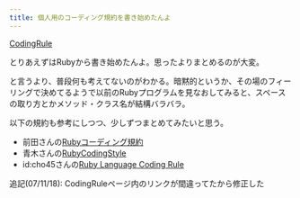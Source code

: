 ```yaml
---
title: 個人用のコーディング規約を書き始めたんよ
---
```

<a href="/coding_rule/">CodingRule</a>

とりあえずはRubyから書き始めたんよ。思ったよりまとめるのが大変。

と言うより、普段何も考えてないのがわかる。暗黙的というか、その場のフィーリングで決めてるようで以前のRubyプログラムを見なおしてみると、スペースの取り方とかメソッド・クラス名が結構バラバラ。

以下の規約も参考にしつつ、少しずつまとめてみたいと思う。

<ul>
<li>前田さんの<a href="http://shugo.net/ruby-codeconv/codeconv.html">Rubyコーディング規約</a></li>
<li>青木さんの<a href="http://www.loveruby.net/w/RubyCodingStyle.html">RubyCodingStyle</a></li>
<li>id:cho45さんの<a href="http://lab.lowreal.net/trac/wiki/CodingRule/Ruby">Ruby Language Coding Rule</a></li>
</ul>

追記(07/11/18): CodingRuleページ内のリンクが間違ってたから修正した
